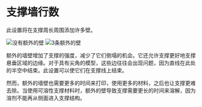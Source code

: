 支撑墙行数
====
此设置将在支撑周长周围添加许多壁。

<!--screenshot {
"image_path": "support_wall_count_0.png",
"models": [{"script": "plug.scad"}],
"camera_position": [0, 66, 169],
"settings": {
"support_enable": true,
"support_pattern": "lines",
"support_offset": 0.2,
"support_wall_count": 0
},
"layer": 236,
"colours": 64
}-->
<!--screenshot {
"image_path": "support_wall_count_3.png",
"models": [{"script": "plug.scad"}],
"camera_position": [0, 66, 169],
"settings": {
"support_enable": true,
"support_pattern": "lines",
"support_offset": 0.2,
"support_wall_count": 3
},
"layer": 236,
"colours": 64
}-->
![没有额外的壁](../images/support_wall_count_0.png)
![3条额外的壁](../images/support_wall_count_3.png)

额外的墙壁增加了支撑的强度，减少了它们倒塌的机会。它还允许支撑更好地支撑悬垂区域的边缘。对于具有尖角的模型，这些边往往会出现问题，因为直线在此处的半空中结束。此设置可以使它们在支撑线上结束。

然而，额外的墙壁也需要更多的时间来打印，使用更多的材料，之后也让支撑更难去除。当使用可溶性支撑材料时，额外的壁导致支撑需要更长的时间来溶解，因为溶剂不能再从侧面进入支撑结构。
